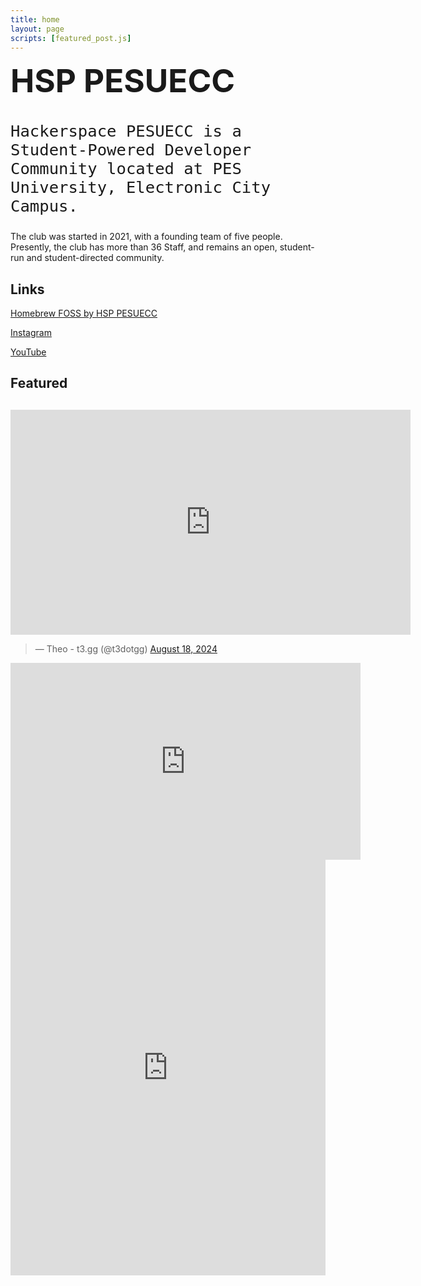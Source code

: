 ```yaml
---
title: home
layout: page
scripts: [featured_post.js]
---
```


<h1 style="margin-top: 0.4rem; font-family: Inter; font-size: 3.2rem; font-weight: 700;">HSP PESUECC</h1>

<p style="margin-top: 0.4rem; font-size: 1.6rem; font-weight: 350; font-family: AzeretMono, monospace;"> Hackerspace PESUECC is a Student-Powered Developer Community located at PES University, Electronic City Campus.</p>

The club was started in 2021, with a founding team of five people. Presently, the club has more than 36 Staff, and remains an open, student-run and student-directed community.

## Links

<div class="home-nav">

[Homebrew FOSS by HSP PESUECC](https://homebrew.hsp-ec.xyz/)

[Instagram](https://www.instagram.com/hsp.pesuecc/)

[YouTube](https://www.youtube.com/channel/UCtFFsoFIBV0udCCf6ryNFAQ)

</div>

## Featured

<!-- <div class="home-featured" style="margin: 30px 0; padding: 0; width: 100%; height: auto;">
  <iframe 
    src="/collections/featured.html" 
    class="featured-iframe" 
    style="width: 100%; height: 100%; border: none; overflow-x: auto; overflow-y: hidden; scroll-behavior: smooth;">
  </iframe>
</div> -->

<div class="home-featured">

<a class="events-card" href="/events/fosstalks-2.html">
        <h2 class="event-card-title"></h2>
        <p class="event-card-date"></p>
        <p class="event-card-desc"></p>
</a>


<div class="video-container">
<iframe id="ytplayer" type="text/html" width="640" height="360" src="https://www.youtube-nocookie.com/embed/raQrUlURXEc" frameborder="0"></iframe>
</div>

<blockquote class="twitter-tweet" data-media-max-width="560"><p lang="en" dir="ltr">&mdash; Theo - t3.gg (@t3dotgg) <a href="https://twitter.com/t3dotgg/status/1825040969156427794?ref_src=twsrc%5Etfw">August 18, 2024</a></blockquote> <script async src="https://platform.twitter.com/widgets.js" charset="utf-8"></script>


<div class="video-container">
<iframe width="560" height="315" src="https://www.youtube.com/embed/IHtVWGhG0Xg?si=0JTx09OIDe5Umpnc" title="YouTube video player" frameborder="0" allow="accelerometer; autoplay; clipboard-write; encrypted-media; gyroscope; picture-in-picture; web-share" referrerpolicy="strict-origin-when-cross-origin" allowfullscreen></iframe>
</div>

<!-- <blockquote class="twitter-tweet"><p lang="en" dir="ltr">fully in-memory join + streaming (select + filter + distinct + select-with-pushdown) iterators ✅<br>(join is not really an iterator at this point)<br>the next step is to make the Row struct completely JSON-based so I can implement projection, and add some form of page-based storage <a href="https://t.co/t8KZwjQBrL">pic.twitter.com/t8KZwjQBrL</a></p>&mdash; Anirudh Rowjee @ rowjee.com (@AnirudhRowjee)<a href="https://twitter.com/AnirudhRowjee/status/1880934001474740628?ref_src=twsrc%5Etfw">January 19, 2025</a></blockquote> <script async src="https://platform.twitter.com/widgets.js" charset="utf-8"></script> -->

<iframe src="https://www.linkedin.com/embed/feed/update/urn:li:share:7282422011279122432" height="665" width="100%" frameborder="0" allowfullscreen="" title="Embedded post"></iframe>

</div>